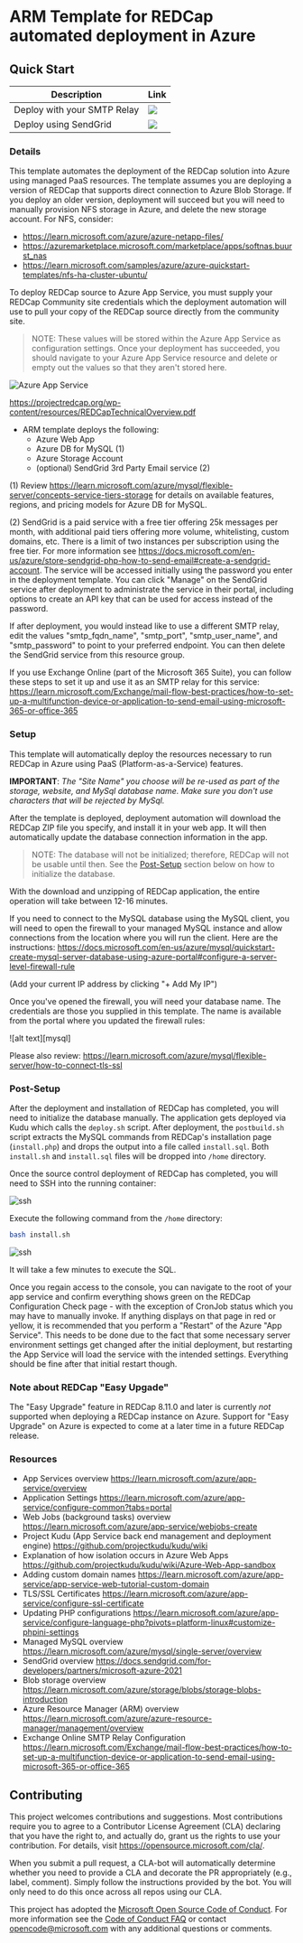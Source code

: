 # ARM Template for REDCap automated deployment in Azure

## Quick Start

| Description                 | Link                                                                                                                                                                                                                                                       |
| --------------------------- | ---------------------------------------------------------------------------------------------------------------------------------------------------------------------------------------------------------------------------------------------------------- |
| Deploy with your SMTP Relay | <a href="https://portal.azure.com/#create/Microsoft.Template/uri/https%3A%2F%2Fraw.githubusercontent.com%2Fmicrosoft%2Fazure-redcap-paas%2Fmain%2Fazuredeploy.json" target="_blank"><img src="https://aka.ms/deploytoazurebutton"/></a>               |
| Deploy using SendGrid       | <a href="https://portal.azure.com/#create/Microsoft.Template/uri/https%3A%2F%2Fraw.githubusercontent.com%2Fmicrosoft%2Fazure-redcap-paas%2Fmain%2Fazuredeploy_with_SendGrid.json" target="_blank"><img src="https://aka.ms/deploytoazurebutton"/></a> |

### Details

This template automates the deployment of the REDCap solution into Azure using managed PaaS resources. The template assumes you are deploying a version of REDCap that supports direct connection to Azure Blob Storage. If you deploy an older version, deployment will succeed but you will need to manually provision NFS storage in Azure, and delete the new storage account. For NFS, consider:

- <https://learn.microsoft.com/azure/azure-netapp-files/>
- <https://azuremarketplace.microsoft.com/marketplace/apps/softnas.buurst_nas>
- <https://learn.microsoft.com/samples/azure/azure-quickstart-templates/nfs-ha-cluster-ubuntu/>

To deploy REDCap source to Azure App Service, you must supply your REDCap Community site credentials which the deployment automation will use to pull your copy of the REDCap source directly from the community site.

> NOTE: These values will be stored within the Azure App Service as configuration settings. Once your deployment has succeeded, you should navigate to your Azure App Service resource and delete or empty out the values so that they aren't stored here.

![Azure App Service](/images/app-settings.png)

<https://projectredcap.org/wp-content/resources/REDCapTechnicalOverview.pdf>

- ARM template deploys the following:
  - Azure Web App
  - Azure DB for MySQL (1)
  - Azure Storage Account
  - (optional) SendGrid 3rd Party Email service (2)

(1) Review <https://learn.microsoft.com/azure/mysql/flexible-server/concepts-service-tiers-storage> for details on available features, regions, and pricing models for Azure DB for MySQL.

(2) SendGrid is a paid service with a free tier offering 25k messages per month, with additional paid tiers offering more volume, whitelisting, custom domains, etc. There is a limit of two instances per subscription using the free tier. For more information see <https://docs.microsoft.com/en-us/azure/store-sendgrid-php-how-to-send-email#create-a-sendgrid-account>. The service will be accessed initially using the password you enter in the deployment template. You can click "Manage" on the SendGrid service after deployment to administrate the service in their portal, including options to create an API key that can be used for access instead of the password.

If after deployment, you would instead like to use a different SMTP relay, edit the values "smtp_fqdn_name", "smtp_port", "smtp_user_name", and "smtp_password" to point to your preferred endpoint. You can then delete the SendGrid service from this resource group.

If you use Exchange Online (part of the Microsoft 365 Suite), you can follow these steps to set it up and use it as an SMTP relay for this service: <https://learn.microsoft.com/Exchange/mail-flow-best-practices/how-to-set-up-a-multifunction-device-or-application-to-send-email-using-microsoft-365-or-office-365>

### Setup

This template will automatically deploy the resources necessary to run REDCap in Azure using PaaS (Platform-as-a-Service) features.

**IMPORTANT**: _The "Site Name" you choose will be re-used as part of the storage, website, and MySql database name. Make sure you don't use characters that will be rejected by MySql._

After the template is deployed, deployment automation will download the REDCap ZIP file you specify, and install it in your web app. It will then automatically update the database connection information in the app.

> NOTE: The database will not be initialized; therefore, REDCap will not be usable until then. See the [Post-Setup](#post-setup) section below on how to initialize the database.

With the download and unzipping of REDCap application, the entire operation will take between 12-16 minutes.

If you need to connect to the MySQL database using the MySQL client, you will need to open the firewall to your managed MySQL instance and allow connections from the location where you will run the client. Here are the instructions:
<https://docs.microsoft.com/en-us/azure/mysql/quickstart-create-mysql-server-database-using-azure-portal#configure-a-server-level-firewall-rule>

(Add your current IP address by clicking "+ Add My IP")

Once you've opened the firewall, you will need your database name. The credentials are those you supplied in this template. The name is available from the portal where you updated the firewall rules:

![alt text][mysql]

Please also review:
<https://learn.microsoft.com/azure/mysql/flexible-server/how-to-connect-tls-ssl>

### Post-Setup

After the deployment and installation of REDCap has completed, you will need to initialize the database manually. The application gets deployed via Kudu which calls the `deploy.sh` script. After deployment, the `postbuild.sh` script extracts the MySQL commands from REDCap's installation page (`install.php`) and drops the output into a file called `install.sql`. Both `install.sh` and `install.sql` files will be dropped into `/home` directory.

Once the source control deployment of REDCap has completed, you will need to SSH into the running container:

![ssh](images/ssh.png)

Execute the following command from the `/home` directory:

```sh
bash install.sh
```

![ssh](images/install.png)

It will take a few minutes to execute the SQL.

Once you regain access to the console, you can navigate to the root of your app service and confirm everything shows green on the REDCap Configuration Check page - with the exception of CronJob status which you may have to manually invoke. If anything displays on that page in red or yellow, it is recommended that you perform a "Restart" of the Azure "App Service". This needs to be done due to the fact that some necessary server environment settings get changed after the initial deployment, but restarting the App Service will load the service with the intended settings. Everything should be fine after that initial restart though.

### Note about REDCap "Easy Upgade"

The "Easy Upgrade" feature in REDCap 8.11.0 and later is currently _not_ supported when deploying a REDCap instance on Azure. Support for "Easy Upgrade" on Azure is expected to come at a later time in a future REDCap release.

### Resources

- App Services overview
  <https://learn.microsoft.com/azure/app-service/overview>
- Application Settings
  <https://learn.microsoft.com/azure/app-service/configure-common?tabs=portal>
- Web Jobs (background tasks) overview
  <https://learn.microsoft.com/azure/app-service/webjobs-create>
- Project Kudu (App Service back end management and deployment engine)
  <https://github.com/projectkudu/kudu/wiki>
- Explanation of how isolation occurs in Azure Web Apps
  <https://github.com/projectkudu/kudu/wiki/Azure-Web-App-sandbox>
- Adding custom domain names
  <https://learn.microsoft.com/azure/app-service/app-service-web-tutorial-custom-domain>
- TLS/SSL Certificates
  <https://learn.microsoft.com/azure/app-service/configure-ssl-certificate>
- Updating PHP configurations
  <https://learn.microsoft.com/azure/app-service/configure-language-php?pivots=platform-linux#customize-phpini-settings>
- Managed MySQL overview
  <https://learn.microsoft.com/azure/mysql/single-server/overview>
- SendGrid overview
  <https://docs.sendgrid.com/for-developers/partners/microsoft-azure-2021>
- Blob storage overview
  <https://learn.microsoft.com/azure/storage/blobs/storage-blobs-introduction>
- Azure Resource Manager (ARM) overview
  <https://learn.microsoft.com/azure/azure-resource-manager/management/overview>
- Exchange Online SMTP Relay Configuration
  <https://learn.microsoft.com/Exchange/mail-flow-best-practices/how-to-set-up-a-multifunction-device-or-application-to-send-email-using-microsoft-365-or-office-365>

## Contributing

This project welcomes contributions and suggestions. Most contributions require you to agree to a
Contributor License Agreement (CLA) declaring that you have the right to, and actually do, grant us
the rights to use your contribution. For details, visit <https://opensource.microsoft.com/cla/>.

When you submit a pull request, a CLA-bot will automatically determine whether you need to provide
a CLA and decorate the PR appropriately (e.g., label, comment). Simply follow the instructions
provided by the bot. You will only need to do this once across all repos using our CLA.

This project has adopted the [Microsoft Open Source Code of Conduct](https://opensource.microsoft.com/codeofconduct/).
For more information see the [Code of Conduct FAQ](https://opensource.microsoft.com/codeofconduct/faq/) or
contact [opencode@microsoft.com](mailto:opencode@microsoft.com) with any additional questions or comments.
